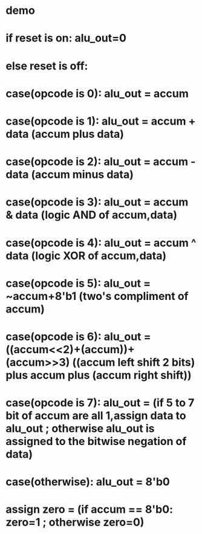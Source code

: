 # demo
# if reset is on:  alu_out=0 
# else reset is off:
#   case(opcode is 0):  alu_out = accum
#   case(opcode is 1):  alu_out = accum + data (accum plus data)
#   case(opcode is 2):  alu_out = accum - data (accum minus data)
#   case(opcode is 3):  alu_out = accum & data (logic AND of accum,data)
#   case(opcode is 4):  alu_out = accum ^ data (logic XOR of accum,data)
#   case(opcode is 5):  alu_out = ~accum+8'b1  (two's compliment of accum)
#   case(opcode is 6):  alu_out = ((accum<<2)+(accum))+(accum>>3) ((accum left shift 2 bits) plus accum plus (accum right shift))
#   case(opcode is 7):  alu_out = (if 5 to 7 bit of accum are all 1,assign data to alu_out ; otherwise alu_out is assigned to the bitwise negation of data)
#   case(otherwise):  alu_out = 8'b0
# assign zero = (if accum == 8'b0: zero=1 ; otherwise zero=0)

